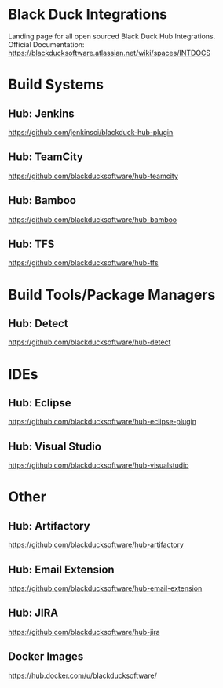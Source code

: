 # Black Duck Integrations
Landing page for all open sourced Black Duck Hub Integrations.  
Official Documentation: https://blackducksoftware.atlassian.net/wiki/spaces/INTDOCS

# Build Systems
## Hub: Jenkins
https://github.com/jenkinsci/blackduck-hub-plugin
## Hub: TeamCity
https://github.com/blackducksoftware/hub-teamcity
## Hub: Bamboo
https://github.com/blackducksoftware/hub-bamboo
## Hub: TFS
https://github.com/blackducksoftware/hub-tfs
# Build Tools/Package Managers
## Hub: Detect
https://github.com/blackducksoftware/hub-detect
# IDEs
## Hub: Eclipse
https://github.com/blackducksoftware/hub-eclipse-plugin
## Hub: Visual Studio
https://github.com/blackducksoftware/hub-visualstudio
# Other
## Hub: Artifactory
https://github.com/blackducksoftware/hub-artifactory
## Hub: Email Extension
https://github.com/blackducksoftware/hub-email-extension
## Hub: JIRA
https://github.com/blackducksoftware/hub-jira

## Docker Images
https://hub.docker.com/u/blackducksoftware/
